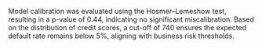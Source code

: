 Model calibration was evaluated using the Hosmer–Lemeshow test, resulting in a p-value of 0.44, indicating no significant miscalibration. Based on the distribution of credit scores, a cut-off of 740 ensures the expected default rate remains below 5%, aligning with business risk thresholds.